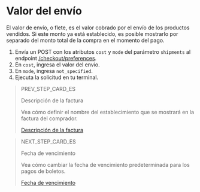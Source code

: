 # Valor del envío

El valor de envío, o flete, es el valor cobrado por el envío de los productos vendidos. Si este monto ya está establecido, es posible mostrarlo por separado del monto total de la compra en el momento del pago.

1. Envía un POST con los atributos `cost` y `mode` del parámetro `shipments` al endpoint [/checkout/preferences](https://www.mercadopago[FAKER][URL][DOMAIN]/developers/es/reference/preferences/_checkout_preferences/post).
2. En `cost`,  ingresa el valor del envío.
3. En `mode`, ingresa `not_specified`.
4. Ejecuta la solicitud en tu terminal.

> PREV_STEP_CARD_ES
>
> Descripción de la factura
>
> Vea cómo definir el nombre del establecimiento que se mostrará en la factura del comprador.
>
> [Descripción de la factura](/developers/es/docs/checkout-pro/checkout-customization/preferences/invoice-description)

> NEXT_STEP_CARD_ES
>
> Fecha de vencimiento
>
> Vea cómo cambiar la fecha de vencimiento predeterminada para los pagos de boletos.
>
> [Fecha de vencimiento](/developers/es/docs/checkout-pro/checkout-customization/preferences/expiration-date)